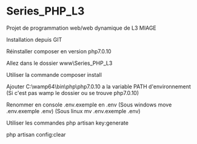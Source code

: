 # Series_PHP_L3
Projet de programmation web/web dynamique de L3 MIAGE


Installation depuis GIT 

Réinstaller composer en version php7.0.10

Allez dans le dossier www\Series_PHP_L3

Utiliser la commande composer install

Ajouter C:\wamp64\bin\php\php7.0.10 a la variable PATH d'environnement
(Si c'est pas wamp le dossier ou se trouve php7.0.10)

Renommer en console .env.exemple en .env
(Sous windows move .env.exemple .env)
(Sous linux mv .env.exemple .env)

Utiliser les commandes
php artisan key:generate

php artisan config:clear


